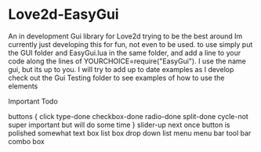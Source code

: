 # Love2d-EasyGui
An in development Gui library for Love2d trying to be the best around
Im currently just developing this for fun, not even to be used.
to use simply put the GUI folder and EasyGui.lua in the same folder, and add a line to your code along the lines of 
YOURCHOICE=require("EasyGui"). I use the name gui, but its up to you. I will try to add up to date examples as I develop
check out the Gui Testing folder to see examples of how to use the elements

Important Todo

buttons
{
click type-done
checkbox-done
radio-done
split-done
cycle-not super important but will do some time
}
slider-up next once button is polished somewhat
text box
list box
drop down list
menu
menu bar
tool bar
combo box
